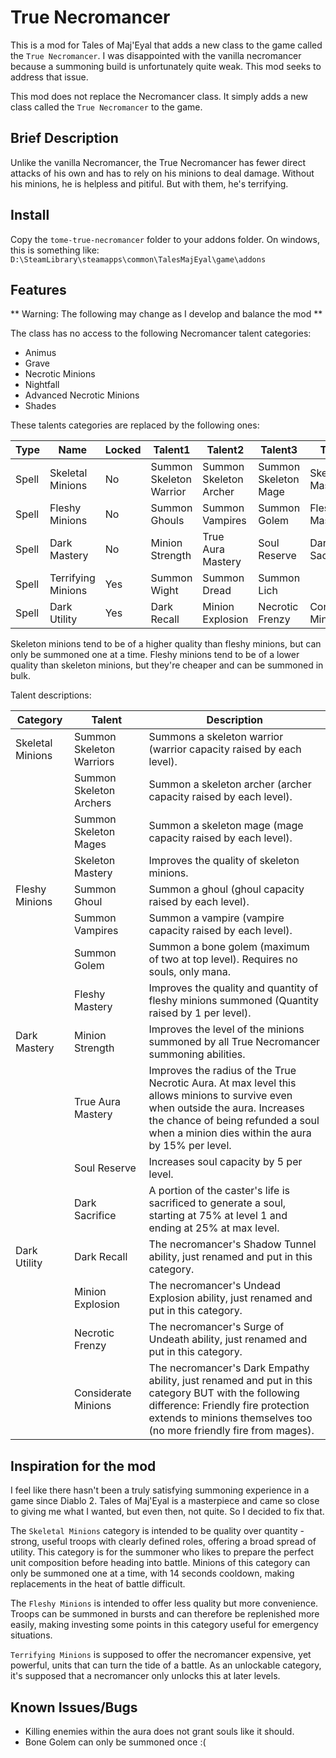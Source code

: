 # True Necromancer

This is a mod for Tales of Maj'Eyal that adds a new class to the game called
the `True Necromancer`. I was disappointed with the vanilla necromancer because
a summoning build is unfortunately quite weak. This mod seeks to address that issue.

This mod does not replace the Necromancer class. It simply adds a new class called the `True Necromancer` to the game.

## Brief Description

Unlike the vanilla Necromancer, the True Necromancer has fewer direct attacks of his own and has to rely on
his minions to deal damage. Without his minions, he is helpless and pitiful. But with them, he's terrifying.

## Install
Copy the `tome-true-necromancer` folder to your addons folder. On windows, this is something like:
`D:\SteamLibrary\steamapps\common\TalesMajEyal\game\addons`

## Features

** Warning: The following may change as I develop and balance the mod **

The class has no access to the following Necromancer talent categories:
- Animus
- Grave
- Necrotic Minions
- Nightfall
- Advanced Necrotic Minions
- Shades

These talents categories are replaced by the following ones:

| Type | Name | Locked | Talent1 | Talent2 | Talent3 | Talent4 |
| --- | --- | --- | --- | --- | --- | --- |
| Spell | Skeletal Minions | No | Summon Skeleton Warrior | Summon Skeleton Archer | Summon Skeleton Mage | Skeleton Mastery |
| Spell | Fleshy Minions | No | Summon Ghouls | Summon Vampires | Summon Golem | Fleshy Mastery |
| Spell | Dark Mastery | No | Minion Strength | True Aura Mastery | Soul Reserve | Dark Sacrifice |
| Spell | Terrifying Minions | Yes | Summon Wight | Summon Dread | Summon Lich |  |
| Spell | Dark Utility | Yes | Dark Recall | Minion Explosion | Necrotic Frenzy | Considerate Minions |

Skeleton minions tend to be of a higher quality than fleshy minions, but can only be summoned one at a time. Fleshy minions tend to be of a lower quality than skeleton minions, but they're cheaper and can be summoned in bulk.

Talent descriptions:

| Category | Talent | Description |
| --- | --- | --- |
| Skeletal Minions | Summon Skeleton Warriors | Summons a skeleton warrior (warrior capacity raised by each level). |
|  | Summon Skeleton Archers | Summon a skeleton archer (archer capacity raised by each level). |
|  | Summon Skeleton Mages | Summon a skeleton mage (mage capacity raised by each level). |
|  | Skeleton Mastery | Improves the quality of skeleton minions. |
| Fleshy Minions | Summon Ghoul | Summon a ghoul (ghoul capacity raised by each level). |
|  | Summon Vampires | Summon a vampire (vampire capacity raised by each level). |
|  | Summon Golem | Summon a bone golem (maximum of two at top level). Requires no souls, only mana. |
|  | Fleshy Mastery | Improves the quality and quantity of fleshy minions summoned (Quantity raised by 1 per level). |
| Dark Mastery | Minion Strength | Improves the level of the minions summoned by all True Necromancer summoning abilities. |
|  | True Aura Mastery | Improves the radius of the True Necrotic Aura. At max level this allows minions to survive even when outside the aura. Increases the chance of being refunded a soul when a minion dies within the aura by 15% per level. |
|  | Soul Reserve | Increases soul capacity by 5 per level. |
|  | Dark Sacrifice | A portion of the caster's life is sacrificed to generate a soul, starting at 75% at level 1 and ending at 25% at max level. |
| Dark Utility | Dark Recall | The necromancer's Shadow Tunnel ability, just renamed and put in this category. |
|  | Minion Explosion | The necromancer's Undead Explosion ability, just renamed and put in this category. |
|  | Necrotic Frenzy | The necromancer's Surge of Undeath ability, just renamed and put in this category. |
|  | Considerate Minions | The necromancer's Dark Empathy ability, just renamed and put in this category BUT with the following difference: Friendly fire protection extends to minions themselves too (no more friendly fire from mages). |

## Inspiration for the mod
I feel like there hasn't been a truly satisfying summoning experience in a game since Diablo 2.
Tales of Maj'Eyal is a masterpiece and came so close to giving me what I wanted, but even then,
not quite. So I decided to fix that.

The `Skeletal Minions` category is intended to be quality over quantity - strong, useful troops with clearly defined roles, offering a broad
spread of utility. This category is for the summoner who likes to prepare the perfect unit composition before
heading into battle. Minions of this category can only be summoned one at a time, with 14 seconds cooldown, making
replacements in the heat of battle difficult.

The `Fleshy Minions` is intended to offer less quality but more convenience. Troops can be summoned in bursts
and can therefore be replenished more easily, making investing some points in this category useful for emergency
situations.

`Terrifying Minions` is supposed to offer the necromancer expensive, yet powerful, units that can turn the
tide of a battle. As an unlockable category, it's supposed that a necromancer only unlocks this at later
levels.

## Known Issues/Bugs

- Killing enemies within the aura does not grant souls like it should.
- Bone Golem can only be summoned once :(
